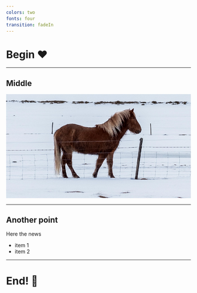 ```yaml
---
colors: two
fonts: four
transition: fadeIn
---
```


# Begin :heart:

---

## Middle

![](assets/image.jpg)


---

<!--
steps: li
notes: This is a presenter note 2!
-->

## Another point

Here the news

- item 1
- item 2

---

# End! :pizza: